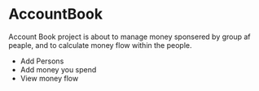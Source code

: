 # AccountBook
Account Book project is about to manage money sponsered by group af peaple, and to calculate money flow within the people.

- Add Persons
- Add money you spend
- View money flow 
